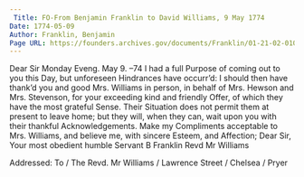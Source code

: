 ```yaml
---
 Title: FO-From Benjamin Franklin to David Williams, 9 May 1774
Date: 1774-05-09
Author: Franklin, Benjamin
Page URL: https://founders.archives.gov/documents/Franklin/01-21-02-0101
---
```


Dear Sir
Monday Eveng. May 9. –74
I had a full Purpose of coming out to you this Day, but unforeseen Hindrances have occurr’d: I should then have thank’d you and good Mrs. Williams in person, in behalf of Mrs. Hewson and Mrs. Stevenson, for your exceeding kind and friendly Offer, of which they have the most grateful Sense. Their Situation does not permit them at present to leave home; but they will, when they can, wait upon you with their thankful Acknowledgements. Make my Compliments acceptable to Mrs. Williams, and believe me, with sincere Esteem, and Affection; Dear Sir, Your most obedient humble Servant
B Franklin
Revd Mr Williams
 
Addressed: To / The Revd. Mr Williams / Lawrence Street / Chelsea / Pryer

